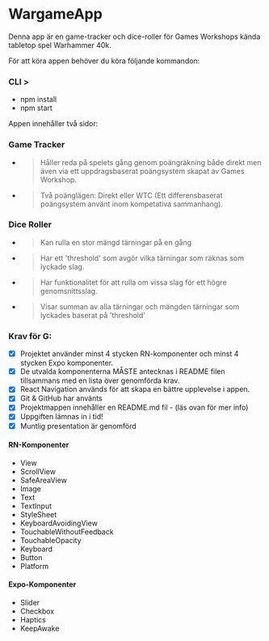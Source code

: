 # WargameApp

Denna app är en game-tracker och dice-roller för Games Workshops kända tabletop spel Warhammer 40k.

För att köra appen behöver du köra följande kommandon:

### CLI >

-   npm install
-   npm start

Appen innehåller två sidor:

### Game Tracker

-   > Håller reda på spelets gång genom poängräkning både direkt men även via ett uppdragsbaserat poängsystem skapat av Games Workshop.
-   > Två poänglägen: Direkt eller WTC (Ett differensbaserat poängsystem använt inom kompetativa sammanhang).

### Dice Roller

-   > Kan rulla en stor mängd tärningar på en gång
-   > Har ett 'threshold' som avgör vilka tärningar som räknas som lyckade slag.
-   > Har funktionalitet för att rulla om vissa slag för ett högre genomsnittsslag.
-   > Visar summan av alla tärningar och mängden tärningar som lyckades baserat på 'threshold'

### Krav för G:

-   [x] Projektet använder minst 4 stycken RN-komponenter och minst 4 stycken Expo komponenter.
-   [x] De utvalda komponenterna MÅSTE antecknas i README filen tillsammans med en lista över genomförda krav.
-   [x] React Navigation används för att skapa en bättre upplevelse i appen.
-   [x] Git & GitHub har använts
-   [x] Projektmappen innehåller en README.md fil - (läs ovan för mer info)
-   [x] Uppgiften lämnas in i tid!
-   [x] Muntlig presentation är genomförd

#### RN-Komponenter

-   View
-   ScrollView
-   SafeAreaView
-   Image
-   Text
-   TextInput
-   StyleSheet
-   KeyboardAvoidingView
-   TouchableWithoutFeedback
-   TouchableOpacity
-   Keyboard
-   Button
-   Platform

#### Expo-Komponenter

-   Slider
-   Checkbox
-   Haptics
-   KeepAwake
